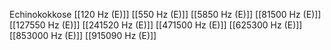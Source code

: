 Echinokokkose
[[120 Hz (E)]]
[[550 Hz (E)]]
[[5850 Hz (E)]]
[[81500 Hz (E)]]
[[127550 Hz (E)]]
[[241520 Hz (E)]]
[[471500 Hz (E)]]
[[625300 Hz (E)]]
[[853000 Hz (E)]]
[[915090 Hz (E)]]